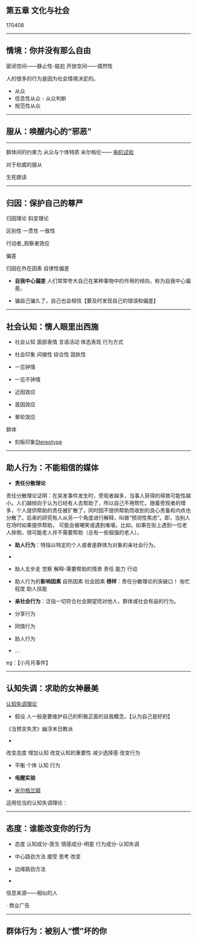 ## 第五章  文化与社会

170408

----
## 情境：你并没有那么自由

密闭空间——静止性-尴尬
开放空间——偶然性

人的很多的行为是因为社会情境决定的。

- 从众
 - 信息性从众 - 从众判断
 - 规范性从众

----


## 服从：唤醒内心的“邪恶”

----

群体间的约束力
从众与个体特质
米尔格伦—— [电机试验](http://www.baike.com/wiki/%E7%B1%B3%E5%B0%94%E6%A0%BC%E4%BC%A6%E5%AE%9E%E9%AA%8C)

对于权威的服从

生死朗读

----

## 归因：保护自己的尊严

归因理论
斜变理论

区别性
一贯性
一致性

行动者_观察者效应

偏差

归因在外在因素
自律性偏差

- **自我中心偏差**
人们常常夸大自己在某种事物中的作用的倾向，称为自我中心偏差。

- 骗自己骗久了，自己也会相信【要及时发现自己的错误和偏差】

----

## 社会认知：情人眼里出西施

- 社会认知
面部表情
言语活动
体态表现
行为方式

- 社会印象
间接性
综合性
固执性


- 一见钟情

- 一见不钟情

- 近因效应

- 首因效应

- 晕轮效应 

群体

- 刻板印象[Stereotype](https://www.zhihu.com/question/20807106)

----
## 助人行为：不能相信的媒体

- **责任分散理论**

责任分散理论证明：在突发事件发生时，旁观者越多，当事人获得的得救可能性越小。人们越倾向于认为已经有人去帮助了，所以自己不用帮忙。随着旁观者的增多，个人提供帮助的责任被扩散了，同时因不提供帮助而收到的良心责备和内疚也分散了。后来的研究有人从另一个角度进行解释，叫做“预测性焦虑”。即，当别人在场时如果提供帮助，
可能会被嘲笑或遇到难堪。比如，如果在街上遇到一位老人摔倒，很可能老人并不需要帮助（总有一些倔强的老人）。

- **助人行为**：特指以特定的个人或者是群体为对象的亲社会行为。
- 
 - 助人五步走
觉察
解释-需要帮助的情景
责任
能力
行动

 - 助人行为的**影响因素**
 自热因素
 社会因素
 **榜样**：责任分散理论的突破口！
 匆忙程度
 助人技能

- **亲社会行为**：泛指一切符合社会期望而对他人，群体或社会有益的行为。
 - 分享行为
 - 同情行为
 - 助人行为
 - ...


eg：【小月月事件】


----
## 认知失调：求助的女神最美

[认知失调理论](http://wiki.mbalib.com/wiki/%E8%AE%A4%E7%9F%A5%E5%A4%B1%E8%B0%83%E7%90%86%E8%AE%BA)

- 假设
人一般是要维护自己的积极正面的自我概念。【认为自己是好的】




《当预言失灵》幽浮末日教派

- 
改变态度
增加认知
改变认知的重要性
减少选择感
改变行为

- 平衡
个体
认知
行为

- **电醒实验**
 - [米尔格兰姆](http://baike.baidu.com/link?url=FCh9Tw9lhiAc5wNpDDa7x5BgHYjAbAWDds-tctzcQlG_kDG9PNDE_oG3XRYXsiYhfhBEIbxyb9Hgk55pYVb4ToRvj_h4GHVViMGlUjguIJAGsRAE6nQ0ZRHfmmpJC_kzjzrnoMZgb5BZTQqx2FoKo_)

运用恰当的认知失调理论：

----
## 态度：谁能改变你的行为

- 态度
认知成分-医生
情感成分-明星
行为成分-认知失调

- 中心路劲方法
接受
思考
改变

- 边缘路劲方法
- 
信息来源——相似的人


·
商业广告




----
## 群体行为：被别人“惯”坏的你























